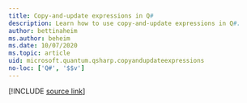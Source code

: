 ```yaml
---
title: Copy-and-update expressions in Q#
description: Learn how to use copy-and-update expressions in Q#.
author: bettinaheim
ms.author: beheim
ms.date: 10/07/2020
ms.topic: article
uid: microsoft.quantum.qsharp.copyandupdateexpressions
no-loc: ['Q#', '$$v']
---
```


<!---
# Copy-and-update expressions in Q#
-->

[!INCLUDE [source link](~/includes/qsharp-language/Specifications/Language/3_Expressions/CopyAndUpdateExpressions.md)]

